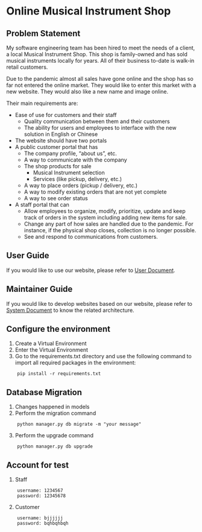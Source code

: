 # Online Musical Instrument Shop

## Problem Statement
My software engineering team has been hired to meet the needs of a client, a local Musical Instrument Shop. This shop is family-owned and has sold musical instruments locally for years. All of their business to-date is walk-in retail customers.

Due to the pandemic almost all sales have gone online and the shop has so far not entered the online market. They would like to enter this market with a new website. They would also like a new name and image online.

Their main requirements are:

* Ease of use for customers and their staff
	* Quality communication between them and their customers
	* The ability for users and employees to interface with the new solution in English or Chinese
* The website should have two portals
* 	A public customer portal that has 
	*  The company profile, “about us”, etc.
	*  A way to communicate with the company
	*  The shop products for sale
		*  Musical Instrument selection
		*  Services (like pickup, delivery, etc.)
	*  A way to place orders (pickup / delivery, etc.)
	*  A way to modify existing orders that are not yet complete
	*  A way to see order status
*  A staff portal that can
	*  Allow employees to organize, modify, prioritize, update and keep track of orders in the system including adding new items for sale.
	*  Change any part of how sales are handled due to the pandemic. For instance, if the physical shop closes, collection is no longer possible.
	*  See and respond to communications from customers.

## User Guide
If you would like to use our website, please refer to [User Document](./user.pdf).

## Maintainer Guide
If you would like to develop websites based on our website, please refer to [System Document](./system.pdf) to know the related architecture.


## Configure the environment

1. Create a Virtual Environment
2. Enter the Virtual Environment
3. Go to the requirements.txt directory and use the following command to import all required packages in the environment:
```
    pip install -r requirements.txt
```  

## Database Migration

1. Changes happened in models
2. Perform the migration command
```
    python manager.py db migrate -m "your message"
```
3. Perform the upgrade command
```
    python manager.py db upgrade
```

## Account for test

1. Staff
```
    username: 1234567
    password: 12345678
```
2. Customer
```
    username: bjjjjjj
    password: bqhbqhbqh
```

